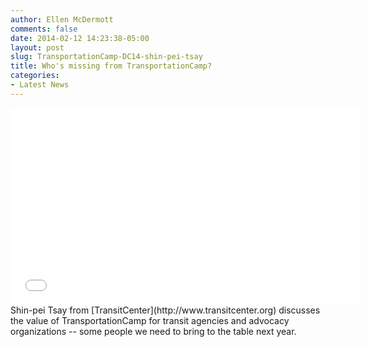 ```yaml
---
author: Ellen McDermott
comments: false
date: 2014-02-12 14:23:38-05:00
layout: post
slug: TransportationCamp-DC14-shin-pei-tsay
title: Who's missing from TransportationCamp?
categories:
- Latest News
---
```


<iframe width="560" height="315" src="//www.youtube.com/embed/4g-Qx7DVGE0" frameborder="0" allowfullscreen></iframe> Shin-pei Tsay from [TransitCenter](http://www.transitcenter.org) discusses the value of TransportationCamp for transit agencies and advocacy organizations -- some people we need to bring to the table next year.

